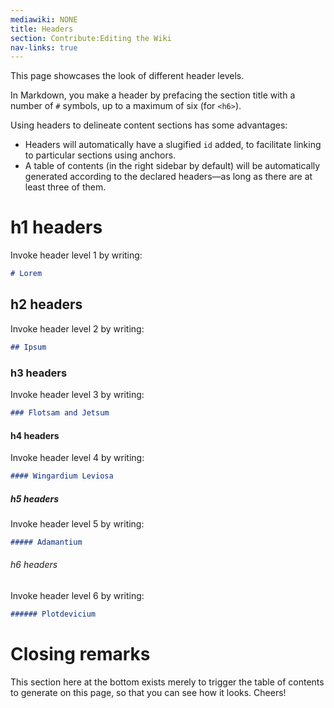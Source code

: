 ```yaml
---
mediawiki: NONE
title: Headers
section: Contribute:Editing the Wiki
nav-links: true
---
```


This page showcases the look of different header levels.

In Markdown, you make a header by prefacing the section title with
a number of `#` symbols, up to a maximum of six (for `<h6>`).

Using headers to delineate content sections has some advantages:

* Headers will automatically have a slugified `id` added,
  to facilitate linking to particular sections using anchors.
* A table of contents (in the right sidebar by default) will be automatically
  generated according to the declared headers&mdash;as long as there are at
  least three of them.

# h1 headers

Invoke header level 1 by writing:
```markdown
# Lorem
```

## h2 headers

Invoke header level 2 by writing:
```markdown
## Ipsum
```

### h3 headers

Invoke header level 3 by writing:
```markdown
### Flotsam and Jetsum
```

#### h4 headers

Invoke header level 4 by writing:
```markdown
#### Wingardium Leviosa
```

##### h5 headers

Invoke header level 5 by writing:
```markdown
##### Adamantium
```

###### h6 headers

Invoke header level 6 by writing:
```markdown
###### Plotdevicium
```

# Closing remarks

This section here at the bottom exists merely to trigger the table of contents
to generate on this page, so that you can see how it looks. Cheers!
